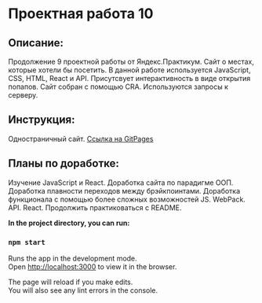 # **Проектная работа 10**

## **Описание:**
Продолжение 9 проектной работы от Яндекс.Практикум. Сайт о местах, которые хотели бы посетить. В данной работе используется JavaScript, CSS, HTML, React и API. Присутсвует интерактивность в виде открытия попапов. Cайт собран с помощью CRA. Используются запросы к серверу.

## **Инструкция:**
Одностраничный сайт.
[Ссылка на GitPages](https://nikogriffs.github.io/mesto-react/)

## **Планы по доработке:**
Изучение JavaScript и React. Доработка сайта по парадигме ООП. Доработка плавности переходов между брэйкпоинтами. Доработка функционала с помощью более сложных возможностей JS. WebPack. API. React. Продолжить практиковаться с README.

**In the project directory, you can run:**

### `npm start`

Runs the app in the development mode.\
Open [http://localhost:3000](http://localhost:3000) to view it in the browser.

The page will reload if you make edits.\
You will also see any lint errors in the console.
